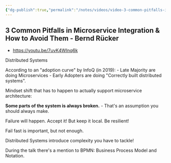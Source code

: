 ```yaml
---
{"dg-publish":true,"permalink":"/notes/videos/video-3-common-pitfalls-in-microservice-integration-and-how-to-avoid-them-bernd-rucker/","dgHomeLink":true,"dgPassFrontmatter":false}
---
```


## 3 Common Pitfalls in Microservice Integration & How to Avoid Them - Bernd Rücker

- <https://youtu.be/7uvK4WInq6k>

Distributed Systems

According to an "adoption curve" by InfoQ (in 2019):
    - Late Majority are doing Microservices
    - Early Adopters are doing "Correctly built distributed systems".

Mindset shift that has to happen to actually support microservice architecture:

**Some parts of the system is always broken.** - That's an assumption you should always make.

Failure will happen. Accept it! But keep it local. Be resilient!

Fail fast is important, but not enough.

Distributed Systems introduce complexity you have to tackle!

During the talk there's a mention to BPMN: Business Process Model and Notation.


